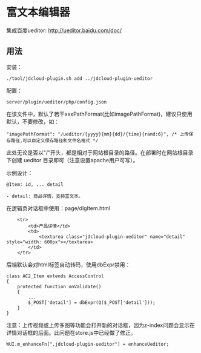 # 富文本编辑器

集成百度ueditor: http://ueditor.baidu.com/doc/

## 用法

安装：

	./tool/jdcloud-plugin.sh add ../jdcloud-plugin-ueditor

配置：

	server/plugin/ueditor/php/config.json

在该文件中，默认了若干xxxPathFormat(比如imagePathFormat)，建议只使用默认，不要修改，如：

    "imagePathFormat": "/ueditor/{yyyy}{mm}{dd}/{time}{rand:6}", /* 上传保存路径,可以自定义保存路径和文件名格式 */

此处无论是否以"/"开头，都是相对于网站根目录的路径。在部署时在网站根目录下创建 ueditor 目录即可（注意设置apache用户可写）。

示例设计：

	@Item: id, ... detail

	- detail: 商品详情，支持富文本。

在逻辑页对话框中使用：page/dlgItem.html

		<tr>
			<td>产品详情</td>
			<td>
				<textarea class="jdcloud-plugin-ueditor" name="detail" style="width: 600px"></textarea>
			</td>
		</tr>

后端默认会对html标签自动转码，使用dbExpr禁用：

	class AC2_Item extends AccessControl
	{
		protected function onValidate()
		{
			...
			$_POST['detail'] = dbExpr(Q($_POST['detail']));
		}
	}

注意：上传视频或上传多图等功能会打开新的对话框，因为z-index问题会显示在详情对话框的后面。此问题在store.js中已经做了修正。

	WUI.m_enhanceFn[".jdcloud-plugin-ueditor"] = enhanceUeditor;

